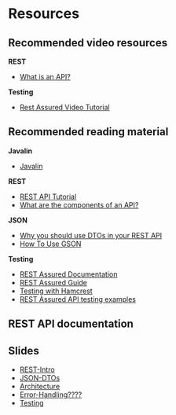 # Resources

## Recommended video resources

**REST**

- [What is an API?](https://www.youtube.com/watch?v=7YcW25PHnAA&t=1s)

**Testing**

-  [Rest Assured Video Tutorial](https://testautomationu.applitools.com/automating-your-api-tests-with-rest-assured/chapter2.html)


## Recommended reading material

**Javalin**

- [Javalin](https://javalin.io/)

**REST**
- [REST API Tutorial](https://restfulapi.net/)
- [What are the components of an API?](https://blog.postman.com/what-are-the-components-of-an-api/)

**JSON**

- [Why you should use DTOs in your REST API](https://cassiomolin.com/2016/03/23/why-you-should-use-dtos-in-your-rest-api/)
- [How To Use GSON](https://www.techiedelight.com/serialization-java-objects-google-gson-library/)

**Testing**

- [REST Assured Documentation](https://rest-assured.io/)
- [REST Assured Guide](https://www.baeldung.com/rest-assured-tutorial)
- [Testing with Hamcrest](https://www.baeldung.com/java-junit-hamcrest-guide)
- [REST Assured API testing examples](https://medium.com/chaya-thilakumara/rest-assured-api-testing-part-1-e96a2f284a6e)


## REST API documentation


## Slides

- [REST-Intro](https://docs.google.com/presentation/d/1bRWN7FVqkzx1MOu_TzRxXJiY2YSSFgKu7trzgdIdJfQ/edit#slide=id.p2)
- [JSON-DTOs](https://docs.google.com/presentation/d/1QqwaA0g1P-aDoGctvR6EMpAgR-zrmHD1hVChm-4gJx4/edit#slide=id.g5fd6b2a3e4_0_13)
- [Architecture](https://docs.google.com/presentation/d/1z2r5AtlBGLQRG4Mh7-TdG6i_rhtJF96_MHvmP-FjMrk/edit#slide=id.p2)
- [Error-Handling????](https://docs.google.com/presentation/d/1mZQIteVLRTEOfm0hR6XdHczqlJupNgriKgU2WoMGywQ/edit#slide=id.g60aaa4e8da_0_60)
- [Testing](https://docs.google.com/presentation/d/1WI8DwwkSfX5-Tev2ZzQj0EVPjBU4inhghsVK46w-OKI/edit#slide=id.g6065424dd6_3_38)
